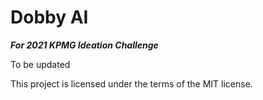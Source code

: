 # Dobby AI

***For 2021 KPMG Ideation Challenge***

To be updated

This project is licensed under the terms of the MIT license.
